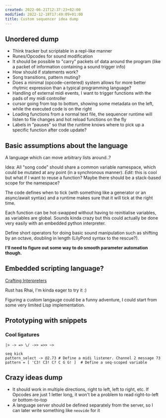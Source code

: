 ```yaml
---
created: 2022-06-21T12:37:23+02:00
modified: 2022-12-18T17:49:09+01:00
title: Custom sequencer idea dump
---
```


## Unordered dump

- Think tracker but scriptable in a repl-like manner
- Runes/Opcodes for sound modification
- It should be possible to "carry" packets of data around the program (like a packet of information containing a sound trigger info)
- How should if statements work?
- Song transitions, pattern muting?
- Does a minimal (opcode-centered) system allows for more better rhytmic expression than a typical programming language?
- Handling of external midi events, I want to trigger functions with the pads of my midi controller
- cursor going from top to bottom, showing some metadata on the left, while the executed code is on the right
- Loading functions from a normal text file, the sequencer runtime will listen to file changes and hot reload functions on the fly
- Labels in "pauses" so that the runtime knows where to pick up a specific function after code update? 

## Basic assumptions about the language

A language which can move arbitrary lists around..?

Idea: All "song code" should share a common variable namespace, which could be mutated
at any point (in a synchronous manner). *Edit:* this is cool but what if I want
to reuse a function? Maybe there should be a stack-based scope for the namespace?

The code defines when to tick (with something like a generator or an async/await syntax)
and a runtime makes sure that it will tick at the right time.

Each function can be hot-swapped without having to reinitialise variables, as variables 
are global. Sounds kinda crazy but this could actually be done very easily with
an embedded python interpreter.

Define short operators for doing basic sound manipulation such as
shifting by an octave, doubling in length (LilyPond syntax to the rescue?).

**I'll need to figure out some way to do smooth parameter automation though.**

## Embedded scripting language?

[Crafting Interpreters](https://craftinginterpreters.com/introduction.html)

Rust has Rhai, I'm kinda eager to try it :)

Figuring a custom langauge could be a funny adventure,
I could start from some very limited Lisp implementation.

## Prototyping with snippets

### Cool ligatures

```
|> -> => \/ ->> =>> ~> 

```

```
seq kick
pattern_select -> @2.73 # Define a midi listener. Channel 2 message 73
pattern = [ 'C3! C3! C? C G G! ]  # Define a seq-scoped variable
```

## Crazy ideas dump

- It should work in multiple directions, right to left, left to right, etc. If Opcodes are just 1 letter long, it won't be a problem to read right-to-left or bottom-to-top
- A language server should be defined separately from the server, so I can later write something like `neovide` for it

